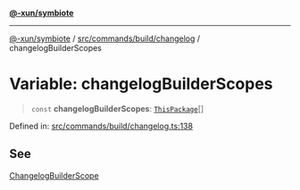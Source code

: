 [**@-xun/symbiote**](../../../../../README.md)

***

[@-xun/symbiote](../../../../../README.md) / [src/commands/build/changelog](../README.md) / changelogBuilderScopes

# Variable: changelogBuilderScopes

> `const` **changelogBuilderScopes**: [`ThisPackage`](../../../../configure/enumerations/ThisPackageGlobalScope.md#thispackage)[]

Defined in: [src/commands/build/changelog.ts:138](https://github.com/Xunnamius/symbiote/blob/a0fabf117a4e10cf68aa181dc5bfba0344eaceea/src/commands/build/changelog.ts#L138)

## See

[ChangelogBuilderScope](../../../../configure/enumerations/ThisPackageGlobalScope.md)
